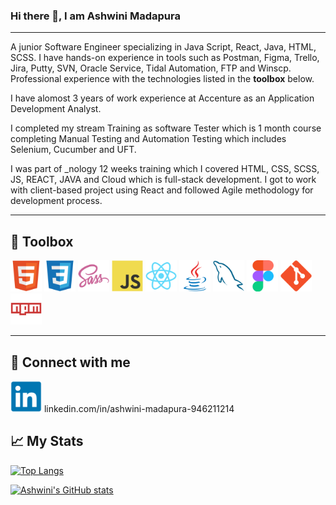 ### Hi there 👋, I am Ashwini Madapura

---

A junior Software Engineer specializing in Java Script, React, Java, HTML, SCSS. I have hands-on experience in tools such as Postman, Figma, Trello, Jira, Putty, SVN, Oracle Service, Tidal Automation, FTP and Winscp. Professional experience with the technologies listed in the **toolbox** below.

I have alomost 3 years of work experience at Accenture as an Application Development Analyst.

I completed my stream Training as software Tester which is 1 month course completing Manual Testing and Automation Testing which includes Selenium, Cucumber and UFT.

I was part of _nology 12 weeks training which I covered HTML, CSS, SCSS, JS, REACT, JAVA and Cloud which is full-stack development. I got to work with client-based project using React and followed Agile methodology for development process.  

---

<h2>🧰 Toolbox</h2>

<img src="https://github.com/devicons/devicon/blob/master/icons/html5/html5-original.svg" alt="HTML logo" width="50" height="50"/> <img src="https://github.com/devicons/devicon/blob/master/icons/css3/css3-original.svg" alt="css logo" width="50" height="50"/> <img src="https://github.com/devicons/devicon/blob/master/icons/sass/sass-original.svg" alt="sass logo" width="50" height="50"/> <img src="https://github.com/devicons/devicon/blob/master/icons/javascript/javascript-original.svg" alt="JS logo" width="50" height="50"/> <img src="https://github.com/devicons/devicon/blob/master/icons/react/react-original.svg" alt="react logo" width="50" height="50"/> <img src="https://github.com/devicons/devicon/blob/master/icons/java/java-original.svg" alt="java logo" width="50" height="50"/> <img src="https://github.com/devicons/devicon/blob/master/icons/mysql/mysql-original.svg" width="50" height="50"/> <img src="https://github.com/devicons/devicon/blob/master/icons/figma/figma-original.svg" alt="figma logo" width="50" height="50"/> <img src="https://github.com/devicons/devicon/blob/master/icons/git/git-original.svg" alt="git logo" width="50" height="50"/> <img src="https://github.com/devicons/devicon/blob/master/icons/npm/npm-original-wordmark.svg" alt="npm logo" width="50" height="50"/>


---

<h2>🔗 Connect with me</h2>

<a><img src="https://github.com/devicons/devicon/blob/master/icons/linkedin/linkedin-original.svg" width="50" height="50" alt="linkedIn logo">
linkedin.com/in/ashwini-madapura-946211214</a>

<h2> 📈 My Stats </h2>

[![Top Langs](https://github-readme-stats.vercel.app/api/top-langs/?username=AshwiniMadapura&theme=radical)](https://github.com/anuraghazra/github-readme-stats)

[![Ashwini's GitHub stats](https://github-readme-stats.vercel.app/api?username=AshwiniMadapura&theme=radical)](https://github.com/anuraghazra/github-readme-stats)


<!--



**AshwiniMadapura/AshwiniMadapura** is a ✨ _special_ ✨ repository because its `README.md` (this file) appears on your GitHub profile.

Here are some ideas to get you started:

- 🔭 I’m currently working on ...
- 🌱 I’m currently learning ...
- 👯 I’m looking to collaborate on ...
- 🤔 I’m looking for help with ...
- 💬 Ask me about ...
- 📫 How to reach me: ...
- 😄 Pronouns: ...
- ⚡ Fun fact: ...
-->
